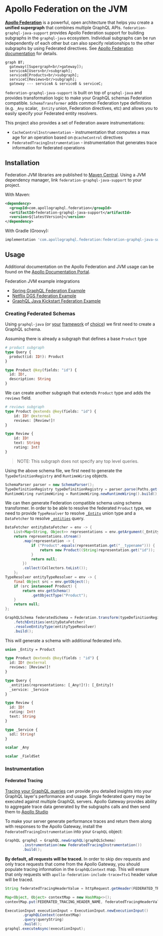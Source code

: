# Apollo Federation on the JVM

[**Apollo Federation**](https://www.apollographql.com/docs/federation/) is a powerful, open architecture that helps you create a **unified supergraph** that combines multiple GraphQL APIs.
`federation-graphql-java-support` provides Apollo Federation support for building subgraphs in the `graphql-java` ecosystem. Individual subgraphs can be run independently of each other but can also specify
relationships to the other subgraphs by using Federated directives. See [Apollo Federation documentation](https://www.apollographql.com/docs/federation/) for details.

```mermaid
graph BT;
  gateway([Supergraph<br/>gateway]);
  serviceA[Users<br/>subgraph];
  serviceB[Products<br/>subgraph];
  serviceC[Reviews<br/>subgraph];
  gateway --- serviceA & serviceB & serviceC;
```

`federation-graphql-java-support` is built on top of `graphql-java` and provides transformation logic to make your GraphQL schemas Federation compatible. `SchemaTransformer` adds common Federation
type definitions (e.g. `_Any` scalar, `_Entity` union, Federation directives, etc) and allows you to easily specify your Federated entity resolvers.

This project also provides a set of Federation aware instrumentations:

* `CacheControlInstrumentation` - instrumentation that computes a max age for an operation based on `@cacheControl` directives
* `FederatedTracingInstrumentation` - instrumentation that generates trace information for federated operations

## Installation

Federation JVM libraries are published to [Maven Central](https://central.sonatype.com/artifact/com.apollographql.federation/federation-graphql-java-support).
Using a JVM dependency manager, link `federation-graphql-java-support` to your project.

With Maven:

```xml
<dependency>
  <groupId>com.apollographql.federation</groupId>
  <artifactId>federation-graphql-java-support</artifactId>
  <version>${latestVersion}</version>
</dependency>
```

With Gradle (Groovy):

```groovy
implementation 'com.apollographql.federation:federation-graphql-java-support:$latestVersion'
```

## Usage

Additional documentation on the Apollo Federation and JVM usage can be found on the [Apollo Documentation Portal](https://www.apollographql.com/docs/federation/).

Federation JVM example integrations

* [Spring GraphQL Federation Example](https://github.com/apollographql/federation-jvm-spring-example)
* [Netflix DGS Federation Example](https://github.com/Netflix/dgs-federation-example)
* [GraphQL Java Kickstart Federation Example](https://github.com/setchy/graphql-java-kickstart-federation-example)

### Creating Federated Schemas

Using `graphql-java` (or [your](https://docs.spring.io/spring-graphql/docs/current/reference/html/) [framework](https://netflix.github.io/dgs/) of [choice](https://www.graphql-java-kickstart.com/spring-boot/))
we first need to create a GraphQL schema.

Assuming there is already a subgraph that defines a base `Product` type

```graphql
# product subgraph
type Query {
  product(id: ID!): Product
}

type Product @key(fields: "id") {
  id: ID!,
  description: String
}
```

We can create another subgraph that extends `Product` type and adds the `reviews` field.

```graphql
# reviews subgraph
type Product @extends @key(fields: "id") {
    id: ID! @external
    reviews: [Review!]!
}

type Review {
    id: ID!
    text: String
    rating: Int!
}
```

>NOTE: This subgraph does not specify any top level queries.

Using the above schema file, we first need to generate the `TypeDefinitionRegistry` and `RuntimeWiring` objects.

```java
SchemaParser parser = new SchemaParser();
TypeDefinitionRegistry typeDefinitionRegistry = parser.parse(Paths.get("schema.graphqls").toFile());
RuntimeWiring runtimeWiring = RuntimeWiring.newRuntimeWiring().build();
```

We can then generate Federation compatible schema using schema transformer. In order to be able to resolve the federated `Product` type, we need to provide `TypeResolver` to resolve [`_Entity`](https://www.apollographql.com/docs/federation/federation-spec/#union-_entity)
union type and a `DataFetcher` to resolve [`_entities`](https://www.apollographql.com/docs/federation/federation-spec/#query_entities) query.

```java
DataFetcher entityDataFetcher = env -> {
    List<Map<String, Object>> representations = env.getArgument(_Entity.argumentName);
    return representations.stream()
        .map(representation -> {
            if ("Product".equals(representation.get("__typename"))) {
                return new Product((String)representation.get("id"));
            }
            return null;
        })
        .collect(Collectors.toList());
    };
TypeResolver entityTypeResolver = env -> {
    final Object src = env.getObject();
    if (src instanceof Product) {
        return env.getSchema()
            .getObjectType("Product");
    }
    return null;
};

GraphQLSchema federatedSchema = Federation.transform(typeDefinitionRegistry, runtimeWiring)
    .fetchEntities(entityDataFetcher)
    .resolveEntityType(entityTypeResolver)
    .build();
```

This will generate a schema with additional federated info.

```graphql
union _Entity = Product

type Product @extends @key(fields : "id") {
  id: ID! @external
  reviews: [Review!]!
}

type Query {
  _entities(representations: [_Any!]!): [_Entity]!
  _service: _Service
}

type Review {
  id: ID!
  rating: Int!
  text: String
}

type _Service {
  sdl: String!
}

scalar _Any

scalar _FieldSet
```

### Instrumentation

#### Federated Tracing

[Tracing your GraphQL queries](https://www.apollographql.com/docs/federation/metrics) can provide you detailed insights into your GraphQL layer's performance and usage. Single federated query may
be executed against multiple GraphQL servers. Apollo Gateway provides ability to aggregate trace data generated by the subgraphs calls and then send them to [Apollo Studio](https://www.apollographql.com/docs/studio/)

To make your server generate performance traces and return them along with responses to the Apollo Gateway, install the `FederatedTracingInstrumentation` into your `GraphQL` object:

```java
GraphQL graphql = GraphQL.newGraphQL(graphQLSchema)
        .instrumentation(new FederatedTracingInstrumentation())
        .build();
```

**By default, all requests will be traced.** In order to skip dev requests and only trace requests that come from the Apollo Gateway, you should populate tracing information in the `GraphQLContext` map.
This will ensure that only requests with `apollo-federation-include-trace=ftv1` header value will be traced.

```java
String federatedTracingHeaderValue = httpRequest.getHeader(FEDERATED_TRACING_HEADER_NAME);

Map<Object, Object> contextMap = new HashMap<>();
contextMap.put(FEDERATED_TRACING_HEADER_NAME, federatedTracingHeaderValue);

ExecutionInput executionInput = ExecutionInput.newExecutionInput()
        .graphQLContext(contextMap)
        .query(queryString)
        .build();
graphql.executeAsync(executionInput);
```
